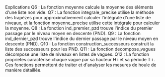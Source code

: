 Explications
Q6 : La fonction moyenne calcule la moyenne des éléments d'une liste non vide.
Q7 : La fonction integrale_precise utilise la méthode des trapèzes pour approximativement calculer l'intégrale d'une liste de niveaux, et la fonction moyenne_precise utilise cette intégrale pour calculer la moyenne.
Q8 : La fonction ind_premier_pzd trouve l'indice du premier passage par le niveau moyen en descente (PND).
Q9 : La fonction ind_dernier_pzd trouve l'indice du dernier passage par le niveau moyen en descente (PND).
Q10 : La fonction construction_successeurs construit la liste des successeurs pour les PND.
Q11 : La fonction decompose_vagues décompose une liste de niveaux en listes de vagues.
Q12 : La fonction proprietes caractérise chaque vague par sa hauteur 
H
i
 et sa période 
T
i
.
Ces fonctions permettent de traiter et d'analyser les mesures de houle de manière détaillée.
